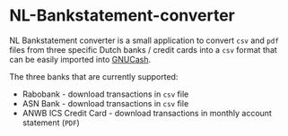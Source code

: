 # NL-Bankstatement-converter

NL Bankstatement converter is a small application to convert `csv` and `pdf` files from three specific Dutch banks / credit cards into a `csv` format that can be easily imported into [GNUCash](https://github.com/Gnucash/gnucash).

The three banks that are currently supported:
* Rabobank - download transactions in `csv` file
* ASN Bank - download transactions in `csv` file
* ANWB ICS Credit Card - download transactions in monthly account statement (`PDF`)


